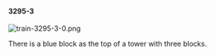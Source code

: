 #### 3295-3
![train-3295-3-0.png](https://github.com/lil-lab/nlvr/raw/master/nlvr/train/images/43/train-3295-3-0.png "train-3295-3-0.png")

There is a blue block as the top of a tower with three blocks.